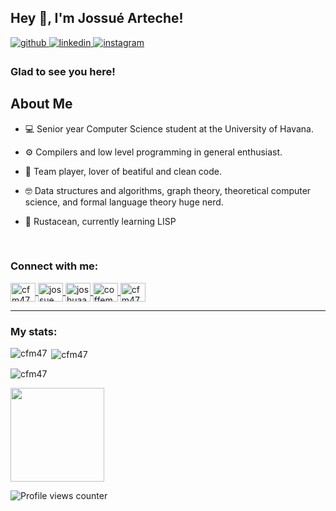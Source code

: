 ## Hey 👋, I'm Jossué Arteche!  
  

<a href="https://github.com/CfM47" target="_blank">
<img src=https://img.shields.io/badge/github-%2324292e.svg?&style=for-the-badge&logo=github&logoColor=white alt=github style="margin-bottom: 5px;" />
</a>
<a href="https://linkedin.com/in/jossue-arteche-29b46b2b6" target="_blank">
<img src=https://img.shields.io/badge/linkedin-%231E77B5.svg?&style=for-the-badge&logo=linkedin&logoColor=white alt=linkedin style="margin-bottom: 5px;" />
</a>
<a href="https://instagram.com/joshua_am03" target="_blank">
<img src=https://img.shields.io/badge/instagram-%23000000.svg?&style=for-the-badge&logo=instagram&logoColor=white alt=instagram style="margin-bottom: 5px;" />
</a>  
  



### Glad to see you here!  
## About Me

- 💻 Senior year Computer Science student at the University of Havana.

- ⚙️ Compilers and low level programming in general enthusiast. 

- 🍷 Team player, lover of beatiful and clean code.

- 🤓 Data structures and algorithms, graph theory, theoretical computer science, and formal language theory huge nerd.

- 🦀 Rustacean, currently learning LISP

<br/>  

<h3 align="left">Connect with me:</h3>
  <p align="left">
  <a href="https://twitter.com/CoffeMan47" target="blank">
    <img align="center" src="https://raw.githubusercontent.com/rahuldkjain/github-profile-readme-generator/master/src/images/icons/Social/twitter.svg" alt="cfm47" height="30" width="40" />
  </a>
  <a href="https://www.linkedin.com/in/jossue-arteche-29b46b2b6?utm_source=share&utm_campaign=share_via&utm_content=profile&utm_medium=android_app" target="blank">
    <img align="center" src="https://raw.githubusercontent.com/rahuldkjain/github-profile-readme-generator/master/src/images/icons/Social/linked-in-alt.svg" alt="jossue arteche" height="30" width="40" />
  </a>
  <a href="https://instagram.com/joshuaam_03" target="blank">
    <img align="center" src="https://raw.githubusercontent.com/rahuldkjain/github-profile-readme-generator/master/src/images/icons/Social/instagram.svg" alt="joshuaam_03" height="30" width="40" />
  </a>
  <a href="https://codeforces.com/profile/CoffeeMan47" target="blank">
    <img align="center" src="https://raw.githubusercontent.com/rahuldkjain/github-profile-readme-generator/master/src/images/icons/Social/codeforces.svg" alt="coffeman47" height="30" width="40" />
  </a>
  <a href="https://leetcode.com/u/CfM47/" target="blank">
    <img align="center" src="https://raw.githubusercontent.com/rahuldkjain/github-profile-readme-generator/master/src/images/icons/Social/leet-code.svg" alt="cfm47" height="30" width="40" />
  </a>
</p>

---

<h3 align="left">My stats:</h3>

<p><img align="left" src="https://github-readme-stats.vercel.app/api/top-langs?username=cfm47&show_icons=true&locale=en&layout=compact" alt="cfm47" /></p>

<p>&nbsp;<img align="center" src="https://github-readme-stats.vercel.app/api?username=cfm47&show_icons=true&locale=en" alt="cfm47" /></p>

<p><img align="center" src="https://github-readme-streak-stats.herokuapp.com/?user=cfm47&" alt="cfm47" /></p>

<p><img src="https://leetcard.jacoblin.cool/CfM47?border=0&theme=dark" height="150"/></p>

![Profile views counter](https://komarev.com/ghpvc/?username=rCfM47&&style=flat-square)
